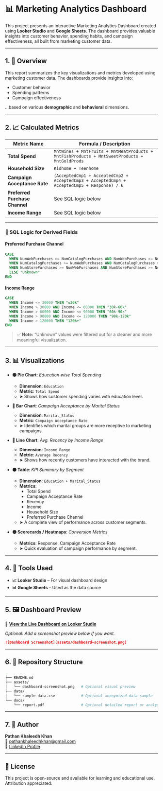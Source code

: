 # 📊 Marketing Analytics Dashboard

This project presents an interactive Marketing Analytics Dashboard created using **Looker Studio** and **Google Sheets**. The dashboard provides valuable insights into customer behavior, spending habits, and campaign effectiveness, all built from marketing customer data.

---

## 1. 📌 Overview

This report summarizes the key visualizations and metrics developed using marketing customer data. The dashboards provide insights into:

- Customer behavior  
- Spending patterns  
- Campaign effectiveness  

...based on various **demographic** and **behavioral** dimensions.

---

## 2. 📈 Calculated Metrics

| Metric Name                   | Formula / Description |
|------------------------------|------------------------|
| **Total Spend**              | `MntWines + MntFruits + MntMeatProducts + MntFishProducts + MntSweetProducts + MntGoldProds` |
| **Household Size**           | `Kidhome + Teenhome` |
| **Campaign Acceptance Rate** | `(AcceptedCmp1 + AcceptedCmp2 + AcceptedCmp3 + AcceptedCmp4 + AcceptedCmp5 + Response) / 6` |
| **Preferred Purchase Channel** | See SQL logic below |
| **Income Range**             | See SQL logic below |

---

### 🧠 SQL Logic for Derived Fields

#### Preferred Purchase Channel
```sql
CASE
  WHEN NumWebPurchases >= NumCatalogPurchases AND NumWebPurchases >= NumStorePurchases THEN "Web"
  WHEN NumCatalogPurchases >= NumWebPurchases AND NumCatalogPurchases >= NumStorePurchases THEN "Catalog"
  WHEN NumStorePurchases >= NumWebPurchases AND NumStorePurchases >= NumCatalogPurchases THEN "Store"
  ELSE "Unknown"
END
```

#### Income Range
```sql
CASE
  WHEN Income <= 30000 THEN "≤30k"
  WHEN Income > 30000 AND Income <= 60000 THEN "30k-60k"
  WHEN Income > 60000 AND Income <= 90000 THEN "60k-90k"
  WHEN Income > 90000 AND Income <= 120000 THEN "90k-120k"
  WHEN Income > 120000 THEN "120k+"
END
```

> ✅ **Note:** “Unknown” values were filtered out for a cleaner and more meaningful visualization.

---

## 3. 📊 Visualizations

- **🟢 Pie Chart**: *Education‑wise Total Spending*  
  - **Dimension**: `Education`  
  - **Metric**: `Total Spend`  
  - ➤ Shows how customer spending varies with education level.

- **🔵 Bar Chart**: *Campaign Acceptance by Marital Status*  
  - **Dimension**: `Marital_Status`  
  - **Metric**: `Campaign Acceptance Rate`  
  - ➤ Identifies which marital groups are more receptive to marketing campaigns.

- **🔴 Line Chart**: *Avg. Recency by Income Range*  
  - **Dimension**: `Income Range`  
  - **Metric**: `Average Recency`  
  - ➤ Shows how recently customers have interacted with the brand.

- **🟠 Table**: *KPI Summary by Segment*  
  - **Dimension**: `Education + Marital_Status`  
  - **Metrics**:  
    - Total Spend  
    - Campaign Acceptance Rate  
    - Recency  
    - Income  
    - Household Size  
    - Preferred Purchase Channel  
  - ➤ A complete view of performance across customer segments.

- **🟡 Scorecards / Heatmaps**: *Conversion Metrics*  
  - **Metrics**: Response, Campaign Acceptance Rate  
  - ➤ Quick evaluation of campaign performance by segment.

---

## 4. 🧰 Tools Used

- **📈 Looker Studio** – For visual dashboard design  
- **📊 Google Sheets** – Used as the data source  

---

## 5. 🖼 Dashboard Preview

🔗 **[View the Live Dashboard on Looker Studio](https://lookerstudio.google.com/reporting/2c543769-b616-4397-8b33-c4b9a1f05882)**


_Optional: Add a screenshot preview below if you want._

```markdown
![Dashboard Screenshot](assets/dashboard-screenshot.png)
```

---

## 6. 📁 Repository Structure

```bash
.
├── README.md
├── assets/
│   └── dashboard‑screenshot.png   # Optional visual preview
├── data/
│   └── sample‑data.csv            # Optional anonymized data sample
└── docs/
    └── report.pdf                 # Optional detailed report or analysis
```

---

## 7. 👤 Author

**Pathan Khaleedh Khan**  
📧 [pathankhaleedhkhan@gmail.com](mailto:pathankhaleedhkhan@gmail.com)  
🔗 [LinkedIn Profile](https://www.linkedin.com/in/khaleedhkhanpathan/)

---

## 📜 License

This project is open-source and available for learning and educational use. Attribution appreciated.

